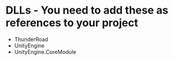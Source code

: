 # DLLs - You need to add these as references to your project
 - ThunderRoad
 - UnityEngine
 - UnityEngine.CoreModule
